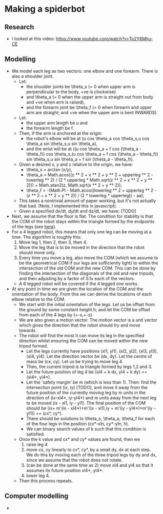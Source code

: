 # Making a spiderbot
## Research
- I looked at this video: https://www.youtube.com/watch?v=To2Y6Mhu-CE
## Modelling
- We model each leg as two vectors: one elbow and one forearm. There is also a shoulder joint.
    - Let:
        - the shoulder joints be \theta_s (= 0 when upper arm is perpendicular to the body, +ve is clockwise)
        - and \theta_a (= 0 when the upper arm is straight out from body and +ve when arm is raised), 
        - and the forearm joint be \theta_f (= 0 when forearm and upper arm are straight; and +ve when the upper arm is bent INWARDS). 
    - Let:
        - the upper arm length be u and 
        - the forearm length be f. 
    - Then, if the arm is anchored at the origin:
        - the robot's elbow will be at  (u cos \theta_a cos \theta_s,u cos \theta_a sin \theta_s,u sin \theta_a),
        - and the wrist will be at ((u cos \theta_a + f cos (\theta_a - \theta_f)) cos \theta_s,(u cos \theta_a + f cos (\theta_a - \theta_f)) sin \theta_s,u sin \theta_a + f sin (\theta_a - \theta_f)). 
    - Given a desired x, y and z relative to the origin, we have:
        - \theta_s = arctan (x/y), 
        - \theta_a = Math.acos((z ** 2 + x ** 2 + y ** 2 + upperleg ** 2 - lowerleg ** 2) / (2 * upperleg * Math.sqrt(z ** 2 + x ** 2 + y ** 2))) + Math.atan2(z, Math.sqrt(x ** 2 + y ** 2));
        - \theta_f = -(Math.PI - Math.acos((lowerleg ** 2 + upperleg ** 2 - (z ** 2 + x ** 2 + y ** 2)) / (2 * lowerleg * upperleg)) - aa);
    - This takes a nontrivial amount of paper working, but it's not actually that bad. (Note, I implemented this in javascript).
    - Given a specified dx/dt, dy/dt and dz/dt, we have: [TODO]
- Next, we assume that the floor is flat. The condition for stability is that the COM of the robot stays within the triangle formed by the endpoints of the legs (see [here](http://www2.cs.siu.edu/~hexmoor/classes/CS404-S09/RobotLocomotion.pdf)).
- For a 4 legged robot, this means that only one leg can be moving at a time. The algorithm is roughly this:
    1. Move leg 1, then 2, then 3, then 4.
    2. Move the leg that is to be moved in the direction that the robot should move only. 
    3. Every time you move a leg, also move the COM (which we assume to be the geometrical COM if our legs are sufficiently light) to within the intersection of the old COM and the new COM. This can be done by finding the intersection of the diagonals of the old and new tripods, and then adjusting by a factor of 0.1x each of the vectors.
    - A 6 legged robot will be covered if the 4 legged one works.
- At any point in time we are given the location of the COM and the orientation of the body. From this we can derive the locations of each elbow relative to the COM. 
    - We start with the initial orientation of the legs. Let us be offset from the ground by some constant height h; and let the COM be offset from each of the 4 legs by (+-s,+-s).
    - We are also given a motion vector. The motion vector is a unit vector which gives the direction that the robot should try and move towards. 
    - The robot will find the most it can move its leg in the specified direction whilst ensuring the COM can be moved within the new tripod formed. 
        - Let the legs currently have positions (xl1, yl1), (xl2, yl2), (xl3, yl3), (xl4, yl4). Let the direction vector be (dx, dy). Let the centre of mass be (cx, cy). Let us be trying to move leg 4.
        - Then, the current tripod is ta triangle formed by legs 1,2 and 3. 
        - Let the future position of leg 4 be (xl4 + k dx, yl4 + k dy) == (xl4*, yl4*). 
        - Let the 'safety margin' be m (which is less than 1). Then: find the intersection point (ix, iy) [TODO], and move it away from the future position of the currently moving leg by m units in the direction of (ix-xl4*, iy-yl4*) and m units away from the next leg to be moved (ix - xl1, iy - yl1). The final position of the COM should be (ix+ m'(ix - xl4*)+m'(ix - xl1),iy + m'(iy - yl4*)+m'(iy - yl1)) == (cx*, cy*). 
        - There should be solutions to \theta_s, \theta_a, \theta_f for each of the four legs in the position (cx*-xln, cy*-yln, h). 
        - We can binary search values of k such that this condition is satisfied.
    - Once the k value and cx* and cy* values are found, then we
        1. raise leg 4
        2. move cx, cy linearly to cx*, cy*, by a small dy, dx at each step. We do this by moving each of the three tripod legs by dy and dx, since we assume that the robot does not rotate.
        3. (can be done at the same time as 2) move xl4 and yl4 so that it assumes its future position xl4*, yl4*.
        4. lower leg 4.
    - Then this process repeats. 
## Computer modelling
- 